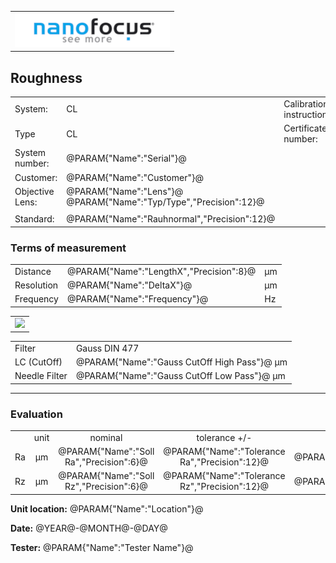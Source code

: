 <!--   EvalAlgoName=NF_NED_MScan_Abnahme_Rauheit_LS -->


||
|-:|
|![](logo.png)|


## Roughness 

 


|||||
|-|-|-|-|
|System: |  CL |Calibration instruction:|    |
|Type|   CL| Certificate number: |@PARAM{"Name":"Serial"}@-@YEAR@@MONTH@@DAY@|
|System number:| @PARAM{"Name":"Serial"}@|||
|Customer:| @PARAM{"Name":"Customer"}@|||
|Objective Lens: |@PARAM{"Name":"Lens"}@  @PARAM{"Name":"Typ/Type","Precision":12}@ |||
| |  |||
|Standard: |@PARAM{"Name":"Rauhnormal","Precision":12}@|||

 
### Terms of measurement 

||||
|-|-|-|
|Distance|@PARAM{"Name":"LengthX","Precision":8}@|  µm|
|Resolution|@PARAM{"Name":"DeltaX"}@ |µm|
|Frequency| @PARAM{"Name":"Frequency"}@ |Hz|
 

 

|| 
|:-:|
|![](Roughness_LS.svg)|
 


|||
|:-|:-|
|Filter|Gauss DIN 477|
|LC (CutOff) | @PARAM{"Name":"Gauss CutOff High Pass"}@ µm|
|Needle Filter |@PARAM{"Name":"Gauss CutOff Low Pass"}@ µm| 

--- 

### Evaluation
||||||||
|:-:|:-:|:-:|:-:|:-:|:-:|:-:|
| |unit  |nominal   | tolerance   +/- | actual | status|
| Ra   | µm | @PARAM{"Name":"Soll Ra","Precision":6}@ |    @PARAM{"Name":"Tolerance Ra","Precision":12}@|  @PARAM{"Name":"Ra","Precision":3}@ | <span id="controlRa"></span>|
| Rz   | µm| @PARAM{"Name":"Soll Rz","Precision":6}@  |    @PARAM{"Name":"Tolerance Rz","Precision":12}@ |  @PARAM{"Name":"Rz","Precision":3}@ | <span id="controlRz"> </span>|
 
 

__Unit location:__ @PARAM{"Name":"Location"}@

__Date:__ @YEAR@-@MONTH@-@DAY@ 

__Tester:__ @PARAM{"Name":"Tester Name"}@


 

<div id="sumresults">  </div>

<script>

var PARAM = @PJSON{"Set":0}@;
var TOLERANCE = @PJSON{"Set":2}@;
var META = @MJSON{"Set":0}@;
 

var tolerance = TOLERANCE["Tolerance Ra"].value;
var value = PARAM["Ra"].value;
var nominal =  @PARAM{"Name":"Soll Ra"}@;
var status ="";
if(value < nominal-tolerance || value > nominal+tolerance) 
{
 status = "not Ok";
} 
else
{
 status = "Ok";
}

document.getElementById("controlRa").innerHTML  = status;

var Result = {"value":0,"nominal":0,"status":"","timestamp":0};
Result["value"] = value;
Result["nominal"] = nominal;
Result["status"] = status;
Result["timestamp"] = Date.now();
sessionStorage.setItem(document.title+"Result_Ra", JSON.stringify(Result));




tolerance = TOLERANCE["Tolerance Rz"].value;
value = PARAM["Rz"].value;
nominal =  @PARAM{"Name":"Soll Rz"}@;
if(  value < nominal-tolerance || value > nominal+tolerance) 
{
  status = "not Ok";
} 
else
{
  status = "Ok";
}
document.getElementById("controlRz").innerHTML = status;

Result["value"] = value;
Result["nominal"] = nominal;
Result["status"] = status;
Result["timestamp"] = Date.now();
sessionStorage.setItem(document.title+"Result_Rz", JSON.stringify(Result));


</script>

 
